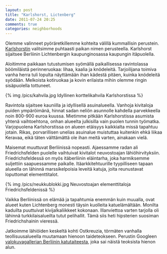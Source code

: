 ```yaml
---
layout: post
title: "Karlshorst, Lictenberg"
date: 2011-07-24 20:25
comments: true
categories: neighborhoods
---
```


Olemme valinneet pyöräretkillemme kohteita välillä kummallisin perustein.
[Karlshorstin](http://en.wikipedia.org/wiki/Karlshorst) valitsimme puhtaasti paikan nimen perusteella. Karlshorst
sijaitsee Berliinin Lichtenbergin kaupunginosassa kaupungin itäpuolella.

Aloitimme paikkaan tutustumisen syömällä paikallisessa ravintolassa 
böömiläistä perinneruokaa: lihaa, kaalia ja knödeleitä. Tarjoilijana
toimiva vanha herra tuli lopulta näyttämään ihan kädestä pitäen, kuinka
knödeleitä syödään. Melkoista kotiruokaa ja kovin erilaista mihin olemme
ringin sisäpuolella tottuneet.

{% img /pics/kahvila.jpg Idyllinen korttelikahvila Karlshorstissa %}

Ravintola sijaitsee kauniilla ja idyllisellä asuinalueella.
Vanhoja kivitaloja puiden ympäröimänä, hinnat sadan neliön asunnolle kahdella
parvekkeella noin 800-900 euroa kuussa. Mietimme pitkään Karlshorstissa asumista
yhtenä vaihtoehtona, onhan alueelta julkisilla vain puolen tunnin työmatka.
Varjopuolena Karlshorstissa on alueen etäisyys kaikkialta missä tapahtuu jotain.
Rikas, porvarillisen unelias asuinalue muistuttaa kuitenkin ehkä liikaa Keravaa,
eikä täten välttämättä ole ihan meitä varten, ainakaan vielä.

Maisemat muuttuvat Berliinissä nopeasti. Ajaessamme radan ali Friedrichsfelden
puolelle vaihtuivat kivitalot neuvostoajan lähiöhirvityksiin. Friedrichsfeldessä
on myös itäberliinin eläintarha, joka harmiksemme suljettiin saapuessamme paikalle.
Itäarkkitehtuurille tyypilliseen tapaan alueella on lähinnä marssikelpoisia
leveitä katuja, joita reunustavat loputtomat elementtitalot.

{% img /pics/neukkublokki.jpg Neuvostoajan elementtitaloja Friedrichsfeldenissä %}

Vaikka Berliinissä on elämää ja tapahtumia enemmän kuin muualla, ovat alueet kuten
Lichtenberg monesti täysin kuolleita katuelämältään. Monilta kaduilta puuttuivat
kivijalkaliikkeet kokonaan. Illanviettoa varten tarjolla oli lähinnä turkkilaisalueilta
tutut pelihallit. Tämä siis heti hipsterien suosiman Friedrichshainin vieressä.

Jatkoimme lähiöiden keskeltä kohti Ostkreuzia, törmäten vanhalla teollisuusalueella
muutamaan hienoon taideteokseen. Perustin Googleen [valokuvagallerian Berliinin katutaiteesta](https://plus.google.com/photos/115318454936757562444/albums/5632984078275121121), joka sai näistä teoksista hienon alun.
